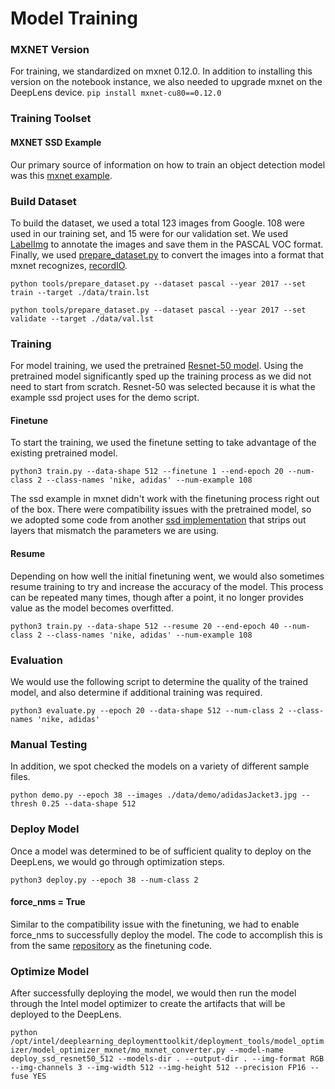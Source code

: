 # Model Training
### MXNET Version
For training, we standardized on mxnet 0.12.0.  In addition to installing this version on the notebook instance, we also needed to upgrade mxnet on the DeepLens device.
`pip install mxnet-cu80==0.12.0`

### Training Toolset
#### MXNET SSD Example
Our primary source of information on how to train an object detection model was this [mxnet example](https://github.com/apache/incubator-mxnet/tree/master/example/ssd).

### Build Dataset
To build the dataset, we used a total 123 images from Google.  108 were used in our training set, and 15 were for our validation set.  We used [LabelImg](https://github.com/tzutalin/labelImg) to annotate the images and save them in the PASCAL VOC format.  Finally, we used [prepare_dataset.py](https://github.com/apache/incubator-mxnet/blob/master/example/ssd/tools/prepare_dataset.py) to convert the images into a format that mxnet recognizes, [recordIO](https://mxnet.incubator.apache.org/architecture/note_data_loading.html).

```python tools/prepare_dataset.py --dataset pascal --year 2017 --set train --target ./data/train.lst```

```python tools/prepare_dataset.py --dataset pascal --year 2017 --set validate --target ./data/val.lst```

### Training
For model training, we used the pretrained [Resnet-50 model](https://github.com/zhreshold/mxnet-ssd/releases/download/v0.6/resnet50_ssd_512_voc0712_trainval.zip).  Using the pretrained model significantly sped up the training process as we did not need to start from scratch.  Resnet-50 was selected because it is what the example ssd project uses for the demo script.  

#### Finetune
To start the training, we used the finetune setting to take advantage of the existing pretrained model.

```python3 train.py --data-shape 512 --finetune 1 --end-epoch 20 --num-class 2 --class-names 'nike, adidas' --num-example 108```

The ssd example in mxnet didn't work with the finetuning process right out of the box.  There were compatibility issues with the pretrained model, so we adopted some code from another [ssd implementation](https://github.com/zhreshold/mxnet-ssd/blob/master/train/train_net.py#L249) that strips out layers that mismatch the parameters we are using.

#### Resume
Depending on how well the initial finetuning went, we would also sometimes resume training to try and increase the accuracy of the model.  This process can be repeated many times, though after a point, it no longer provides value as the model becomes overfitted.

```python3 train.py --data-shape 512 --resume 20 --end-epoch 40 --num-class 2 --class-names 'nike, adidas' --num-example 108```

### Evaluation
We would use the following script to determine the quality of the trained model, and also determine if additional training was required.

```python3 evaluate.py --epoch 20 --data-shape 512 --num-class 2 --class-names 'nike, adidas'```

### Manual Testing
In addition, we spot checked the models on a variety of different sample files.

```python demo.py --epoch 38 --images ./data/demo/adidasJacket3.jpg --thresh 0.25 --data-shape 512```

### Deploy Model
Once a model was determined to be of sufficient quality to deploy on the DeepLens, we would go through optimization steps.

```python3 deploy.py --epoch 38 --num-class 2```

#### force_nms = True
Similar to the compatibility issue with the finetuning, we had to enable force_nms to successfully deploy the model.  The code to accomplish this is from the same [repository](https://github.com/zhreshold/mxnet-ssd/blob/master/deploy.py#L24) as the finetuning code.

### Optimize Model
After successfully deploying the model, we would then run the model through the Intel model optimizer to create the artifacts that will be deployed to the DeepLens.

```python /opt/intel/deeplearning_deploymenttoolkit/deployment_tools/model_optimizer/model_optimizer_mxnet/mo_mxnet_converter.py --model-name deploy_ssd_resnet50_512 --models-dir . --output-dir . --img-format RGB --img-channels 3 --img-width 512 --img-height 512 --precision FP16 --fuse YES```
